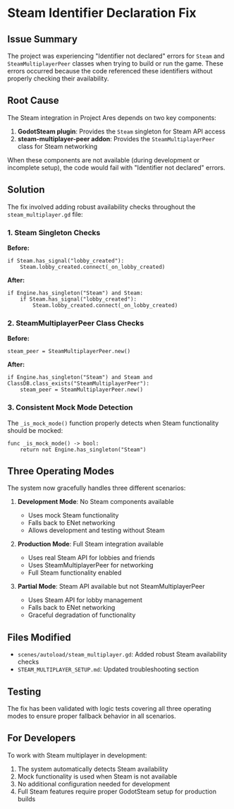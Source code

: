 # Steam Identifier Declaration Fix

## Issue Summary
The project was experiencing "Identifier not declared" errors for `Steam` and `SteamMultiplayerPeer` classes when trying to build or run the game. These errors occurred because the code referenced these identifiers without properly checking their availability.

## Root Cause
The Steam integration in Project Ares depends on two key components:
1. **GodotSteam plugin**: Provides the `Steam` singleton for Steam API access
2. **steam-multiplayer-peer addon**: Provides the `SteamMultiplayerPeer` class for Steam networking

When these components are not available (during development or incomplete setup), the code would fail with "Identifier not declared" errors.

## Solution
The fix involved adding robust availability checks throughout the `steam_multiplayer.gd` file:

### 1. Steam Singleton Checks
**Before:**
```gdscript
if Steam.has_signal("lobby_created"):
    Steam.lobby_created.connect(_on_lobby_created)
```

**After:**
```gdscript
if Engine.has_singleton("Steam") and Steam:
    if Steam.has_signal("lobby_created"):
        Steam.lobby_created.connect(_on_lobby_created)
```

### 2. SteamMultiplayerPeer Class Checks
**Before:**
```gdscript
steam_peer = SteamMultiplayerPeer.new()
```

**After:**
```gdscript
if Engine.has_singleton("Steam") and Steam and ClassDB.class_exists("SteamMultiplayerPeer"):
    steam_peer = SteamMultiplayerPeer.new()
```

### 3. Consistent Mock Mode Detection
The `_is_mock_mode()` function properly detects when Steam functionality should be mocked:
```gdscript
func _is_mock_mode() -> bool:
    return not Engine.has_singleton("Steam")
```

## Three Operating Modes
The system now gracefully handles three different scenarios:

1. **Development Mode**: No Steam components available
   - Uses mock Steam functionality
   - Falls back to ENet networking
   - Allows development and testing without Steam

2. **Production Mode**: Full Steam integration available
   - Uses real Steam API for lobbies and friends
   - Uses SteamMultiplayerPeer for networking
   - Full Steam functionality enabled

3. **Partial Mode**: Steam API available but not SteamMultiplayerPeer
   - Uses Steam API for lobby management
   - Falls back to ENet networking
   - Graceful degradation of functionality

## Files Modified
- `scenes/autoload/steam_multiplayer.gd`: Added robust Steam availability checks
- `STEAM_MULTIPLAYER_SETUP.md`: Updated troubleshooting section

## Testing
The fix has been validated with logic tests covering all three operating modes to ensure proper fallback behavior in all scenarios.

## For Developers
To work with Steam multiplayer in development:
1. The system automatically detects Steam availability
2. Mock functionality is used when Steam is not available
3. No additional configuration needed for development
4. Full Steam features require proper GodotSteam setup for production builds